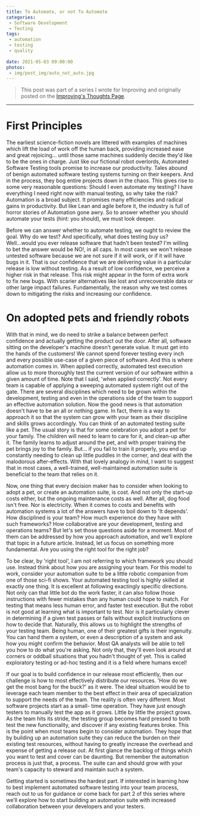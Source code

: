 ```yaml
---
title: To Automate, or not To Automate
categories:
 - Software Development
 - Testing
tags:
 - automation
 - testing
 - quality
 
date: 2021-05-03 09:00:00
photos: 
 - img/post_img/auto_not_auto.jpg
---
```


> This post was part of a series I wrote for Improving and originally posted on the [Improving's Thoughts Page](https://improving.com/thoughts/automation-data).
---
# First Principles 

The earliest science-fiction novels are littered with examples of machines which lift the load of work off the human back, providing increased ease and great rejoicing... until those same machines suddenly decide they'd like to be the ones in charge. Just like our fictional robot overlords, Automated Software Testing tools promise to increase our productivity. Tales abound of benign automated software testing systems turning on their keepers. And in the process, they bog entire projects down in the chaos. This gives rise to some very reasonable questions: Should I even automate my testing? I have everything I need right now with manual testing, so why take the risk? Automation is a broad subject. It promises many efficiencies and radical gains in productivity. But like Lean and agile before it, the industry is full of horror stories of Automation gone awry. So to answer whether you should automate your tests (hint: you should), we must look deeper. 

Before we can answer whether to automate testing, we ought to review the goal. Why do we test? And specifically, what does testing buy us? Well...would you ever release software that hadn't been tested? I'm willing to bet the answer would be NO!, in all caps. In most cases we won't release untested software because we are not sure if it will work, or if it will have bugs in it. That is our confidence that we are delivering value in a particular release is low without testing. As a result of low confidence, we perceive a higher risk in that release. This risk might appear in the form of extra work to fix new bugs. With scarier alternatives like lost and unrecoverable data or other large impact failures. Fundamentally, the reason why we test comes down to mitigating the risks and increasing our confidence. 

# On adopted pets and friendly robots 

With that in mind, we do need to strike a balance between perfect confidence and actually getting the product out the door. After all, software sitting on the developer's machine doesn't generate value. It must get into the hands of the customers! We cannot spend forever testing every inch and every possible use-case of a given piece of software. And this is where automation comes in. When applied correctly, automated test execution allow us to more thoroughly test the current version of our software within a given amount of time. Note that I said, 'when applied correctly'. Not every team is capable of applying a sweeping automated system right out of the gate. There are several disciplines which need to be grown within the development, testing and even in the operations side of the team to support an effective automation solution. Now the good news is that automation doesn't have to be an all or nothing game. In fact, there is a way to approach it so that the system can grow with your team as their discipline and skills grows accordingly. You can think of an automated testing suite like a pet. The usual story is that for some celebration you adopt a pet for your family. The children will need to learn to care for it, and clean-up after it. The family learns to adjust around the pet, and with proper training the pet brings joy to the family. But... if you fail to train it properly, you end up constantly needing to clean up little puddles in the corner, and deal with the malodorous after-effects. With that lovely analogy in mind, I want to suggest that in most cases, a well-trained, well-maintained automation suite is beneficial to the team that relies on it. 

Now, one thing that every decision maker has to consider when looking to adopt a pet, or create an automation suite, is cost. And not only the start-up costs either, but the ongoing maintenance costs as well. After all, dog food isn't free. Nor is electricity. When it comes to costs and benefits with automation systems a lot of the answers have to boil down to 'It depends'. How disciplined is your team? How much experience do they have with such frameworks? How collaborative are your development, testing and operations teams? But let's set those questions aside for a moment. Most of them can be addressed by how you approach automation, and we'll explore that topic in a future article. Instead, let us focus on something more fundamental. Are you using the right tool for the right job? 

To be clear, by 'right tool', I am not referring to which framework you should use. Instead think about how you are assigning your team. For this model to work, consider your automation suite to be a little robotic companion from one of those sci-fi shows. Your automated testing tool is highly skilled at exactly one thing. It is excellent at following exactingly specific directions. Not only can that little bot do the work faster, it can also follow those instructions with fewer mistakes than any human could hope to match. For testing that means less human error, and faster test execution. But the robot is not good at learning what is important to test. Nor is it particularly clever in determining if a given test passes or fails without explicit instructions on how to decide that. Naturally, this allows us to highlight the strengths of your testing team. Being human, one of their greatest gifts is their ingenuity. You can hand them a system, or even a description of a system and ask how you might confirm the behavior. Most QA analysts will be able to tell you how to do what you're asking. Not only that, they'll even look around at corners or oddball situations that you hadn't thought of yet. This is called exploratory testing or ad-hoc testing and it is a field where humans excel!  

If our goal is to build confidence in our release most efficiently, then our challenge is how to most effectively distribute our resources. 'How do we get the most bang for the buck?' as it were. The ideal situation would be to leverage each team member to the best effect in their area of specialization to support the needs of the team. The reality is often very different. Most software projects start as a small- time operation. They have just enough testers to manually test the app as it grows. Little by little the project grows. As the team hits its stride, the testing group becomes hard pressed to both test the new functionality, and discover if any existing features broke. This is the point when most teams begin to consider automation. They hope that by building up an automation suite they can reduce the burden on their existing test resources, without having to greatly increase the overhead and expense of getting a release out. At first glance the backlog of things which you want to test and cover can be daunting. But remember the automation process is just that, a process. The suite can and should grow with your team's capacity to steward and maintain such a system.  

Getting started is sometimes the hardest part. If interested in learning how to best implement automated software testing into your team process, reach out to us for guidance or come back for part 2 of this series where we’ll explore how to start building an automation suite with increased collaboration between your developers and your testers. 